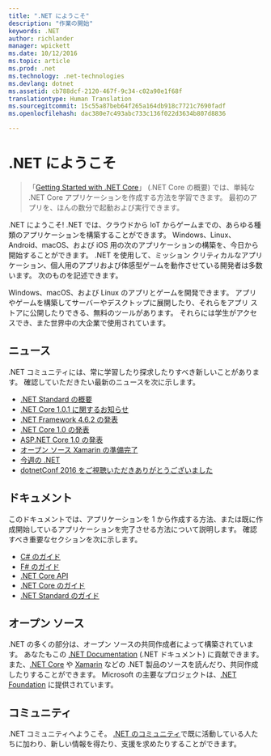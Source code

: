 ```yaml
---
title: ".NET にようこそ"
description: "作業の開始"
keywords: .NET
author: richlander
manager: wpickett
ms.date: 10/12/2016
ms.topic: article
ms.prod: .net
ms.technology: .net-technologies
ms.devlang: dotnet
ms.assetid: cb788dcf-2120-467f-9c34-c02a90e1f68f
translationtype: Human Translation
ms.sourcegitcommit: 15c55a87beb64f265a164db918c7721c7690fadf
ms.openlocfilehash: dac380e7c493abc733c136f022d3634b807d8836

---
```


# <a name="welcome-to-net"></a>.NET にようこそ

> 「[Getting Started with .NET Core](core/getting-started.md)」 (.NET Core の概要) では、単純な .NET Core アプリケーションを作成する方法を学習できます。 最初のアプリを、ほんの数分で起動および実行できます。

.NET にようこそ! .NET では、クラウドから IoT からゲームまでの、あらゆる種類のアプリケーションを構築することができます。 Windows、Linux、Android、macOS、および iOS 用の次のアプリケーションの構築を、今日から開始することができます。 .NET を使用して、ミッション クリティカルなアプリケーション、個人用のアプリおよび体感型ゲームを動作させている開発者は多数います。 次のものを記述できます。

Windows、macOS、および Linux のアプリとゲームを開発できます。 アプリやゲームを構築してサーバーやデスクトップに展開したり、それらをアプリ ストアに公開したりできる、無料のツールがあります。 それらには学生がアクセスでき、また世界中の大企業で使用されています。

## <a name="news"></a>ニュース

.NET コミュニティには、常に学習したり探求したりすべき新しいことがあります。 確認していただきたい最新のニュースを次に示します。

- [.NET Standard の概要](https://blogs.msdn.microsoft.com/dotnet/2016/09/26/introducing-net-standard/)
- [.NET Core 1.0.1 に関するお知らせ](https://blogs.msdn.microsoft.com/dotnet/2016/09/13/announcing-september-2016-updates-for-net-core-1-0/)
- [.NET Framework 4.6.2 の発表](https://blogs.msdn.microsoft.com/dotnet/2016/08/02/announcing-net-framework-4-6-2/)
- [.NET Core 1.0 の発表](https://blogs.msdn.microsoft.com/dotnet/announcing-net-core-1-0)
- [ASP.NET Core 1.0 の発表](https://blogs.msdn.microsoft.com/webdev/2016/06/27/announcing-asp-net-core-1-0/)
- [オープン ソース Xamarin の準備完了](https://blog.xamarin.com/live-from-evolve-open-source-xamarin-ready-for-you/)
- [今週の .NET](https://blogs.msdn.microsoft.com/dotnet/tag/week-in-net/)
- [dotnetConf 2016 をご視聴いただきありがとうございました](https://blogs.msdn.microsoft.com/dotnet/2016/06/09/thank-you-for-watching-dotnetconf-2016/)

## <a name="documentation"></a>ドキュメント

このドキュメントでは、アプリケーションを 1 から作成する方法、または既に作成開始しているアプリケーションを完了させる方法について説明します。 確認すべき重要なセクションを次に示します。

- [C# のガイド](csharp/index.md)
- [F# のガイド](fsharp/index.md)
- [.NET Core API](../api/index.md)
- [.NET Core のガイド](core/index.md)
- [.NET Standard のガイド](standard/index.md)

## <a name="open-source"></a>オープン ソース

.NET の多くの部分は、オープン ソースの共同作成者によって構築されています。 あなたもこの [.NET Documentation](https://github.com/dotnet/core-docs) (.NET ドキュメント) に貢献できます。 また、[.NET Core](https://github.com/dotnet/core) や [Xamarin](http://open.xamarin.com) などの .NET 製品のソースを読んだり、共同作成したりすることができます。 Microsoft の主要なプロジェクトは、[.NET Foundation](http://dotnetfoundation.org) に提供されています。

## <a name="community"></a>コミュニティ

.NET コミュニティへようこそ。 [.NET のコミュニティ](https://www.microsoft.com/net/community)で既に活動している人たちに加わり、新しい情報を得たり、支援を求めたりすることができます。



<!--HONumber=Nov16_HO1-->



